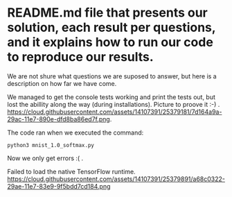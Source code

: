 # README.md file that presents our solution, each result per questions, and it explains how to run our code to reproduce our results.  

We are not shure what questions we are suposed to answer, but here is a description on how far we have come.

We managed to get the console tests working and print the tests out, but lost the abillity along the way (during installations).
Picture to proove it :-) .  
https://cloud.githubusercontent.com/assets/14107391/25379181/7d164a9a-29ac-11e7-890e-dfd8ba86ed7f.png.   

The code ran when we executed the command:
```Terminal
python3 mnist_1.0_softmax.py
```
Now we only get errors :( .   

Failed to load the native TensorFlow runtime.
https://cloud.githubusercontent.com/assets/14107391/25379891/a68c0322-29ae-11e7-83e9-9f5bdd7cd184.png
